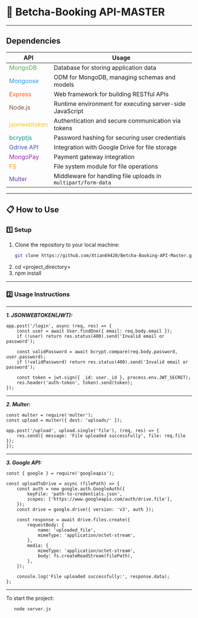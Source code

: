 # 🚀 **Betcha-Booking API-MASTER**

---

## **Dependencies**

| **API**         | **Usage**                                                                 |
|------------------|---------------------------------------------------------------------------|
| <span style="color:#4CAF50;">MongoDB</span>      | Database for storing application data                                        |
| <span style="color:#2196F3;">Mongoose</span>     | ODM for MongoDB, managing schemas and models                                |
| <span style="color:#FF5722;">Express</span>      | Web framework for building RESTful APIs                                     |
| <span style="color:#795548;">Node.js</span>      | Runtime environment for executing server-side JavaScript                    |
| <span style="color:#FFC107;">jsonwebtoken</span> | Authentication and secure communication via tokens                         |
| <span style="color:#009688;">bcryptjs</span>     | Password hashing for securing user credentials                             |
| <span style="color:#3F51B5;">Gdrive API</span>   | Integration with Google Drive for file storage                              |
| <span style="color:#9C27B0;">MongoPay</span>     | Payment gateway integration                                                |
| <span style="color:#FF9800;">FS</span>           | File system module for file operations                                     |
| <span style="color:#673AB7;">Multer</span>       | Middleware for handling file uploads in `multipart/form-data`              |

---

## 📋 **How to Use**

### 1️⃣ **Setup**

1. Clone the repository to your local machine:
   ```bash
   git clone https://github.com/Xtian69420/Betcha-Booking-API-Master.git
2. cd <project_directory>
3. npm install
------------------------------
### 2️⃣ **Usage Instructions**
------------------------------
***1. JSONWEBTOKEN(JWT):***
```
app.post('/login', async (req, res) => {
    const user = await User.findOne({ email: req.body.email });
    if (!user) return res.status(400).send('Invalid email or password');
    
    const validPassword = await bcrypt.compare(req.body.password, user.password);
    if (!validPassword) return res.status(400).send('Invalid email or password');

    const token = jwt.sign({ _id: user._id }, process.env.JWT_SECRET);
    res.header('auth-token', token).send(token);
});
```
------------------------------
***2. Multer:***
```
const multer = require('multer');
const upload = multer({ dest: 'uploads/' });

app.post('/upload', upload.single('file'), (req, res) => {
    res.send({ message: 'File uploaded successfully', file: req.file });
});
```
------------------------------
***3. Google API:***
```
const { google } = require('googleapis');

const uploadToDrive = async (filePath) => {
    const auth = new google.auth.GoogleAuth({
        keyFile: 'path-to-credentials.json',
        scopes: ['https://www.googleapis.com/auth/drive.file'],
    });
    const drive = google.drive({ version: 'v3', auth });

    const response = await drive.files.create({
        requestBody: {
            name: 'uploaded_file',
            mimeType: 'application/octet-stream',
        },
        media: {
            mimeType: 'application/octet-stream',
            body: fs.createReadStream(filePath),
        },
    });

    console.log('File uploaded successfully:', response.data);
};
```
------------------------------
To start the project:
```bash
   node server.js